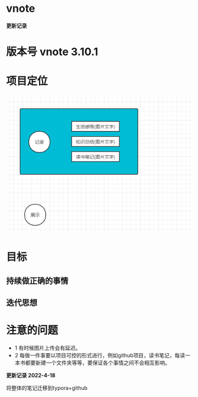 # vnote

**更新记录**

# 版本号 vnote 3.10.1

# 项目定位 
![](./images/项目定位.png)

# 目标
## 持续做正确的事情
## 迭代思想



# 注意的问题
- 1 有时候图片上传会有延迟。 
- 2 每做一件事要以项目可控的形式进行，例如github项目，读书笔记，每读一本书都要新建一个文件夹等等，要保证各个事情之间不会相互影响。



**更新记录 2022-4-18**

将整体的笔记迁移到typora+github











